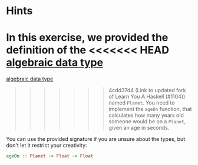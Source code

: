 # Hints

In this exercise, we provided the definition of the
<<<<<<< HEAD
[algebraic data type](https://learnyouahaskell.github.io/making-our-own-types-and-typeclasses)
=======
[algebraic data type](http://learnyouahaskell.github.io/making-our-own-types-and-typeclasses)
>>>>>>> 4cdd37d4 (Link to updated fork of Learn You A Haskell (#1104))
named `Planet`.
You need to implement the `ageOn` function, that calculates how many
years old someone would be on a `Planet`, given an age in seconds.

You can use the provided signature if you are unsure about the types, but
don't let it restrict your creativity:

```haskell
ageOn :: Planet -> Float -> Float
```
